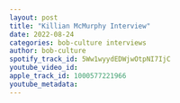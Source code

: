 ```yaml
---
layout: post
title: "Killian McMurphy Interview"
date: 2022-08-24
categories: bob-culture interviews
author: bob-culture
spotify_track_id: 5Ww1wyydEDWjwOtpNI7IjC
youtube_video_id: 
apple_track_id: 1000577221966
youtube_metadata: 
---
```

